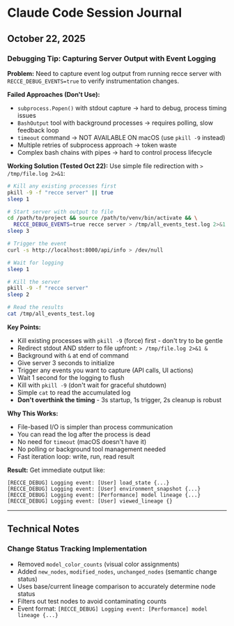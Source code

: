 # Claude Code Session Journal

## October 22, 2025

### Debugging Tip: Capturing Server Output with Event Logging

**Problem:** Need to capture event log output from running recce server with `RECCE_DEBUG_EVENTS=true` to verify instrumentation changes.

**Failed Approaches (Don't Use):**
- `subprocess.Popen()` with stdout capture → hard to debug, process timing issues
- `BashOutput` tool with background processes → requires polling, slow feedback loop
- `timeout` command → NOT AVAILABLE ON macOS (use `pkill -9` instead)
- Multiple retries of subprocess approach → token waste
- Complex bash chains with pipes → hard to control process lifecycle

**Working Solution (Tested Oct 22):**
Use simple file redirection with `> /tmp/file.log 2>&1`:

```bash
# Kill any existing processes first
pkill -9 -f "recce server" || true
sleep 1

# Start server with output to file
cd /path/to/project && source /path/to/venv/bin/activate && \
  RECCE_DEBUG_EVENTS=true recce server > /tmp/all_events_test.log 2>&1 &
sleep 3

# Trigger the event
curl -s http://localhost:8000/api/info > /dev/null

# Wait for logging
sleep 1

# Kill the server
pkill -9 -f "recce server"
sleep 2

# Read the results
cat /tmp/all_events_test.log
```

**Key Points:**
- Kill existing processes with `pkill -9` (force) first - don't try to be gentle
- Redirect stdout AND stderr to file upfront: `> /tmp/file.log 2>&1 &`
- Background with `&` at end of command
- Give server 3 seconds to initialize
- Trigger any events you want to capture (API calls, UI actions)
- Wait 1 second for the logging to flush
- Kill with `pkill -9` (don't wait for graceful shutdown)
- Simple `cat` to read the accumulated log
- **Don't overthink the timing** - 3s startup, 1s trigger, 2s cleanup is robust

**Why This Works:**
- File-based I/O is simpler than process communication
- You can read the log after the process is dead
- No need for `timeout` (macOS doesn't have it)
- No polling or background tool management needed
- Fast iteration loop: write, run, read result

**Result:** Get immediate output like:
```
[RECCE_DEBUG] Logging event: [User] load_state {...}
[RECCE_DEBUG] Logging event: [User] environment_snapshot {...}
[RECCE_DEBUG] Logging event: [Performance] model lineage {...}
[RECCE_DEBUG] Logging event: [User] viewed_lineage {}
```

---

## Technical Notes

### Change Status Tracking Implementation
- Removed `model_color_counts` (visual color assignments)
- Added `new_nodes`, `modified_nodes`, `unchanged_nodes` (semantic change status)
- Uses base/current lineage comparison to accurately determine node status
- Filters out test nodes to avoid contaminating counts
- Event format: `[RECCE_DEBUG] Logging event: [Performance] model lineage {...}`


